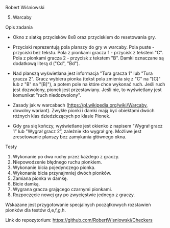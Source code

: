 Robert Wiśniowski

5. Warcaby

Opis zadania

- Okno z siatką przycisków 8x8 oraz przyciskiem do resetowania gry.

- Przyciski reprezentują pola planszy do gry w warcaby. Pola puste - przyciski bez
tekstu. Pola z pionkami gracza 1 - przycisk z tekstem "C". Pola z pionkami gracza
2 - przycisk z tekstem "B". Damki oznaczane są dodatkową literą d ("Cd", "Bd").

- Nad planszą wyświetlana jest informacja "Tura gracza 1" lub "Tura gracza 2".
Gracz wybiera pionka (tekst pola zmienia się z "C" na "[C]" lub z "B" na "[B]"), a
potem pole na które chce wykonać ruch. Jeśli ruch jest dozwolony, pionek jest
przestawiany. Jeśli nie, to wyświetlany jest komunikat "ruch niedozwolony".

- Zasady jak w warcabach (https://pl.wikipedia.org/wiki/Warcaby, dowolny
wariant). Zwykłe pionki i damki mają być obiektami dwóch różnych klas
dziedziczących po klasie Pionek.

- Gdy gra się kończy, wyświetlane jest okienko z napisem "Wygrał gracz 1” lub
"Wygrał gracz 2”, zależnie kto wygrał grę. Możliwe jest zresetowanie planszy
bez zamykania głównego okna.

Testy

1. Wykonanie po dwa ruchy przez każdego z graczy.
2. Niepowodzenie błędnego ruchu pionkiem.
3. Wykonanie bicia pojedynczego pionka.
4. Wykonanie bicia przynajmniej dwóch pionków.
5. Zamiana pionka w damkę.
6. Bicie damką.
7. Wygrana gracza grającego czarnymi pionkami.
8. Rozpoczęcie nowej gry po zwycięstwie jednego z graczy.

Wskazane jest przygotowanie specjalnych początkowych rozstawień pionków dla testów
d,e,f,g,h.

Link do repozytorium: https://github.com/RobertWisniowski/Checkers